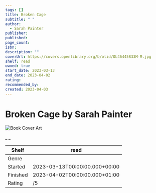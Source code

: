 ```yaml
---
tags: []
title: Broken Cage
subtitle: " "
author:
  - Sarah Painter
publisher: 
published: 
page_count: 
isbn: 
description: ""
coverUrl: https://covers.openlibrary.org/b/olid/OL46445833M-M.jpg
shelf: read
owned: true
start_date: 2023-03-13
end_date: 2023-04-02
rating: 
recommended_by: 
created: 2023-04-03
---
```


# Broken Cage by Sarah Painter

![Book Cover Art](https://covers.openlibrary.org/b/olid/OL46445833M-M.jpg)

_ _

| Shelf | read |
| --- | --- |
| Genre |  |
| Started | 2023-03-13T00:00:00.000+00:00 |
| Finished | 2023-04-02T00:00:00.000+01:00 |
| Rating | /5 |

